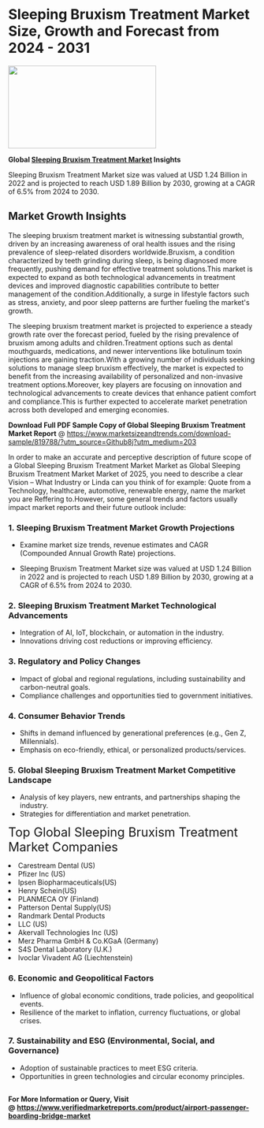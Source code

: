 <H1>Sleeping Bruxism Treatment Market Size, Growth and Forecast from 2024 - 2031</H1><img class="aligncenter size-medium wp-image-584254" src="https://thirdeyenews.in/wp-content/uploads/2024/09/Global-Market-Research-300x168.jpeg" alt="" width="300" height="168" /><p><strong>Global&nbsp;<a href="https://www.marketsizeandtrends.com/download-sample/819788/?utm_source=Github8j?utm_medium=203">Sleeping Bruxism Treatment Market</a> Insights</strong></p><p>Sleeping Bruxism Treatment Market size was valued at USD 1.24 Billion in 2022 and is projected to reach USD 1.89 Billion by 2030, growing at a CAGR of 6.5% from 2024 to 2030.</p><p><h2>Market Growth Insights</h2> <p>The sleeping bruxism treatment market is witnessing substantial growth, driven by an increasing awareness of oral health issues and the rising prevalence of sleep-related disorders worldwide.Bruxism, a condition characterized by teeth grinding during sleep, is being diagnosed more frequently, pushing demand for effective treatment solutions.This market is expected to expand as both technological advancements in treatment devices and improved diagnostic capabilities contribute to better management of the condition.Additionally, a surge in lifestyle factors such as stress, anxiety, and poor sleep patterns are further fueling the market's growth.</p> <p>The sleeping bruxism treatment market is projected to experience a steady growth rate over the forecast period, fueled by the rising prevalence of bruxism among adults and children.Treatment options such as dental mouthguards, medications, and newer interventions like botulinum toxin injections are gaining traction.With a growing number of individuals seeking solutions to manage sleep bruxism effectively, the market is expected to benefit from the increasing availability of personalized and non-invasive treatment options.Moreover, key players are focusing on innovation and technological advancements to create devices that enhance patient comfort and compliance.This is further expected to accelerate market penetration across both developed and emerging economies.</p> <p><span class=""><strong>Download Full PDF Sample Copy of Global Sleeping Bruxism Treatment Market Report</strong> @ <a href="https://www.marketsizeandtrends.com/download-sample/819788/?utm_source=Github8j?utm_medium=203" target="_blank">https://www.marketsizeandtrends.com/download-sample/819788/?utm_source=Github8j?utm_medium=203</a></span></p><p>In order to make an accurate and perceptive description of future scope of a Global&nbsp;Sleeping Bruxism Treatment Market Market as Global&nbsp;Sleeping Bruxism Treatment Market Market of 2025, you need to describe a clear Vision &ndash; What Industry or Linda can you think of for example: Quote from a Technology, healthcare, automotive, renewable energy, name the market you are Reffering to.However, some general trends and factors usually impact market reports and their future outlook include:</p><h3>1.&nbsp;<strong>Sleeping Bruxism Treatment Market Growth Projections</strong></h3><ul><li>Examine market size trends, revenue estimates and CAGR (Compounded Annual Growth Rate) projections.</li><li><p>Sleeping Bruxism Treatment Market size was valued at USD 1.24 Billion in 2022 and is projected to reach USD 1.89 Billion by 2030, growing at a CAGR of 6.5% from 2024 to 2030.</p></li></ul><h3>2.&nbsp;<strong>Sleeping Bruxism Treatment Market Technological Advancements</strong></h3><ul><li>Integration of AI, IoT, blockchain, or automation in the industry.</li><li>Innovations driving cost reductions or improving efficiency.</li></ul><h3>3.&nbsp;<strong>Regulatory and Policy Changes</strong></h3><ul><li>Impact of global and regional regulations, including sustainability and carbon-neutral goals.</li><li>Compliance challenges and opportunities tied to government initiatives.</li></ul><h3>4.&nbsp;<strong>Consumer Behavior Trends</strong></h3><ul><li>Shifts in demand influenced by generational preferences (e.g., Gen Z, Millennials).</li><li>Emphasis on eco-friendly, ethical, or personalized products/services.</li></ul><h3>5.&nbsp;<strong>Global Sleeping Bruxism Treatment Market Competitive Landscape</strong></h3><ul><li>Analysis of key players, new entrants, and partnerships shaping the industry.</li><li>Strategies for differentiation and market penetration.</li></ul><p data-pm-slice="1 1 []"><span style="color: inherit; font-family: inherit; font-size: 25px;">Top Global Sleeping Bruxism Treatment Market Companies</span></p><div class="" data-test-id=""><p><li>Carestream Dental (US)</li><li> Pfizer Inc (US)</li><li> Ipsen Biopharmaceuticals(US)</li><li> Henry Schein(US)</li><li> PLANMECA OY (Finland)</li><li> Patterson Dental Supply(US)</li><li> Randmark Dental Products</li><li> LLC (US)</li><li> Akervall Technologies Inc (US)</li><li> Merz Pharma GmbH & Co.KGaA (Germany)</li><li> S4S Dental Laboratory (U.K.)</li><li> Ivoclar Vivadent AG (Liechtenstein)</li></p></div><h3>6.&nbsp;<strong>Economic and Geopolitical Factors</strong></h3><ul><li>Influence of global economic conditions, trade policies, and geopolitical events.</li><li>Resilience of the market to inflation, currency fluctuations, or global crises.</li></ul><h3>7.&nbsp;<strong>Sustainability and ESG (Environmental, Social, and Governance)</strong></h3><ul><li>Adoption of sustainable practices to meet ESG criteria.</li><li>Opportunities in green technologies and circular economy principles.</li></ul><h2><strong style="font-size: 14px;">For More Information or Query, Visit @&nbsp;</strong><a style="background-color: #ffffff; font-size: 14px;" href="https://www.marketsizeandtrends.com/report/sleeping-bruxism-treatment-market/" target="_blank">https://www.verifiedmarketreports.com/product/airport-passenger-boarding-bridge-market</a></h2>